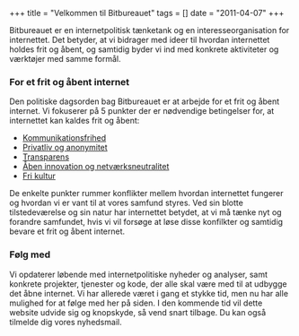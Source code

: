 +++
title = "Velkommen til Bitbureauet"
tags = []
date = "2011-04-07"
+++

Bitbureauet er en internetpolitisk tænketank og en interesseorganisation for
internettet. Det betyder, at vi bidrager med ideer til hvordan internettet
holdes frit og åbent, og samtidig byder vi ind med konkrete aktiviteter og
værktøjer med samme formål.

### For et frit og åbent internet

Den politiske dagsorden bag Bitbureauet er at arbejde for et frit og åbent
internet. Vi fokuserer på 5 punkter der er nødvendige betingelser for, at
internettet kan kaldes frit og åbent:

  * [Kommunikationsfrihed](https://bitbureauet.dk/fem-punkter-for-et-frit-og-abent-internet/#Kommunikationsfrihed)
  * [Privatliv og anonymitet](https://bitbureauet.dk/fem-punkter-for-et-frit-og-abent-internet/#Privatliv)
  * [Transparens](https://bitbureauet.dk/fem-punkter-for-et-frit-og-abent-internet/#Transparens)
  * [Åben innovation og netværksneutralitet](https://bitbureauet.dk/fem-punkter-for-et-frit-og-abent-internet/#Transparens)
  * [Fri kultur](https://bitbureauet.dk/fem-punkter-for-et-frit-og-abent-internet/#Frikultur)

De enkelte punkter rummer konflikter mellem hvordan internettet fungerer og
hvordan vi er vant til at vores samfund styres. Ved sin blotte tilstedeværelse
og sin natur har internettet betydet, at vi må tænke nyt og forandre
samfundet, hvis vi vil forsøge at løse disse konfilkter og samtidig bevare et
frit og åbent internet.

### Følg med

Vi opdaterer løbende med internetpolitiske nyheder og analyser, samt konkrete
projekter, tjenester og kode, der alle skal være med til at udbygge det åbne
internet. Vi har allerede været i gang et stykke tid, men nu har alle mulighed
for at følge med her på siden. I den kommende tid vil dette website udvide sig
og knopskyde, så vend snart tilbage. Du kan også tilmelde dig vores
nyhedsmail.

